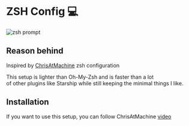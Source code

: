 # ZSH Config 💻

![zsh prompt](https://i.ibb.co/x8Z9JN5/2021-09-19-21-49-1.png)


## Reason behind
Inspired by [ChrisAtMachine](https://www.youtube.com/watch?v=bTLYiNvRIVI)
zsh configuration

This setup is lighter than Oh-My-Zsh and is faster than a lot  
of other plugins like Starship while still keeping the minimal things
I like.

## Installation

If you want to use this setup, you can follow ChrisAtMachine [video](https://www.youtube.com/watch?v=bTLYiNvRIVI)
